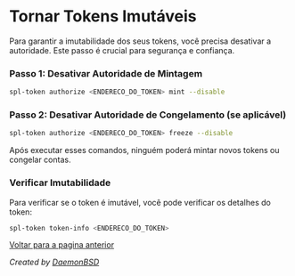 # Tornar Tokens Imutáveis

Para garantir a imutabilidade dos seus tokens, você precisa desativar a autoridade. Este passo é crucial para segurança e confiança.

### Passo 1: Desativar Autoridade de Mintagem

```bash
spl-token authorize <ENDERECO_DO_TOKEN> mint --disable
```

### Passo 2: Desativar Autoridade de Congelamento (se aplicável)

```bash
spl-token authorize <ENDERECO_DO_TOKEN> freeze --disable
```

Após executar esses comandos, ninguém poderá mintar novos tokens ou congelar contas.

### Verificar Imutabilidade

Para verificar se o token é imutável, você pode verificar os detalhes do token:

```bash
spl-token token-info <ENDERECO_DO_TOKEN>
```

[Voltar para a pagina anterior](../README.md)

_Created by [DaemonBSD](https://x.com/DaemonB2D)_
